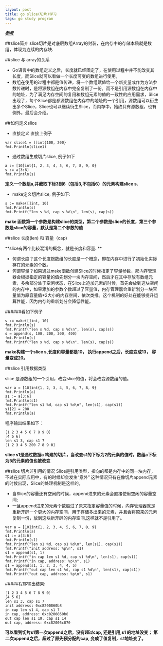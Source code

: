 ```yaml
---
layout: post
title: go slice(切片)学习
tags: go study program
---
```


[***参考***](http://www.tuicool.com/articles/QrymYz)

##slice简介
slice切片是对底层数组Array的封装，在内存中的存储本质就是数组，体现为连续的内存块.

##slice 与 array的关系
* Go语言中的数组定义之后，长度就已经固定了，在使用过程中并不能改变其长度，而Slice就可以看做一个长度可变的数组进行使用，
* 数组在使用的过程中都是值传递，将一个数组赋值给一个新变量或作为方法参数传递时，是将源数组在内存中完全复制了一份，而不是引用源数组在内存中的地址，为了满足内存空间的复用和数组元素的值的一致性的应用需求，Slice出现了，每个Slice都是都源数组在内存中的地址的一个引用，源数组可以衍生出多个Slice，Slice也可以继续衍生Slice，而内存中，始终只有源数组，也有例外，最后会介绍。

##如何定义slice

* 直接定义
直接上例子

```
var slice1 = []int{100, 200}
fmt.Println(slice1)
```
 
* 通过数组生成切片slice, 例子如下

```
a := [10]int{1, 2, 3, 4, 5, 6, 7, 8, 9, 0}
s := a[3:6]
fmt.Println(s)  
```
**定义一个数组a,并截取下标3到6（包括3,不包括6）的元素构建slice s.**

* make定义切片slice, 例子如下:


```
s := make([]int, 10)
fmt.Println(s)
fmt.Printf("len s %d, cap s %d\n", len(s), cap(s))
```

**make 函数第一个参数是构建slice的类型，第二个参数是slice的长度，第三个参数是slice的容量，默认是第二个参数的值**

##slice 长度(len) 和 容量（cap)

**slice有两个比较混淆的概念，就是长度和容量. **

* 何谓长度？这个长度跟数组的长度是一个概念，即在内存中进行了初始化实际存在的元素的个数。
* 何谓容量？如果通过make函数创建Slice的时候指定了容量参数，那内存管理器会根据指定的容量的值先划分一块内存空间，然后才在其中存放有数组元素，多余部分处于空闲状态，在Slice上追加元素的时候，首先会放到这块空闲的内存中，如果添加的参数个数超过了容量值，内存管理器会重新划分一块容量值为原容量值*2大小的内存空间，依次类推。这个机制的好处在能够提升运算性能，因为内存的重新划分会降低性能。

######看如下例子

```
s := make([]int, 10)
fmt.Println(s)
fmt.Printf("len s %d, cap s %d\n", len(s), cap(s))
s = append(s, 100, 200, 300, 400)
fmt.Println(s)
fmt.Printf("len s %d, cap s %d\n", len(s), cap(s))

```

**make构建一个slice s,长度和容量都是10， 执行append之后，长度变成13， 容量变成20。**

##slice 引用数据类型

slice 是源数组的一个引用，改变slice的值，将会改变源数组的值。

```
var a = [10]int{1, 2, 3, 4, 5, 6, 7, 8, 9}
fmt.Println(a)
s1 := a[3:6]
fmt.Println(s1)
fmt.Printf("len s1 %d, cap s1 %d\n", len(s1), cap(s1))
s1[2] = 200
fmt.Println(a)
```
程序输出结果如下： 

```
[1 2 3 4 5 6 7 8 9 0]
[4 5 6]
len s1 3, cap s1 7
[1 2 3 4 5 200 7 8 9 0]

```

**slice s1是通过数据a 构建的切片，当改变s1的下标为2的元素的值时，数组a下标为5的元素的值也被改变**

##slice 切片非引用的情况
Slice是引用类型，指向的都是内存中的同一块内存，不过在实际应用中，有的时候却会发生“意外”
这种情况只有在像切片append元素的时候出现，Slice的处理机制是这样的，

* 当Slice的容量还有空闲的时候，append进来的元素会直接使用空闲的容量空间;
* 一旦append进来的元素个数超过了原来指定容量值的时候，内存管理器就是重新开辟一个更大的内存空间，用于存储多出来的元素，并且会将原来的元素复制一份，放到这块新开辟的内存空间,这样就不是引用了。

```
var a = [10]int{1, 2, 3, 4, 5, 6, 7, 8, 9}
fmt.Println(a)
s1 := a[3:6]
fmt.Println(s1)
fmt.Printf("len s1 %d, cap s1 %d\n", len(s1), cap(s1))
fmt.Printf("init address: %p\n", s1)
s1 = append(s1, 1)
fmt.Printf("in cap len s1 %d, cap s1 %d\n", len(s1), cap(s1))
fmt.Printf("in cap, address: %p\n", s1)
s1 = append(s1, 1, 2, 3, 4, 4, 5)
fmt.Printf("out cap len s1 %d, cap s1 %d\n", len(s1), cap(s1))
fmt.Printf("out cap, address: %p\n", s1)
```

#####程序输出结果:

```
[1 2 3 4 5 6 7 8 9 0]
[4 5 6]
len s1 3, cap s1 7
init address: 0xc8200860b8
in cap len s1 4, cap s1 7
in cap, address: 0xc8200860b8
out cap len s1 10, cap s1 14
out cap, address: 0xc82006c070
```


**可以看到切片s1第一次append之后，没有超过cap, 还是引用,s1 的地址没变； 第二次append之后，超过了原先预分配的cap, 变成了值复制，s1地址变了。**





